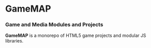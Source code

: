 # GameMAP
### Game and Media Modules and Projects
**GameMAP** is a monorepo of HTML5 game projects and modular JS libraries.
